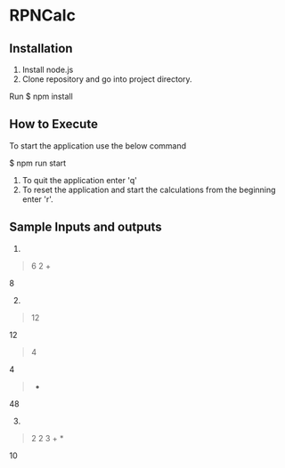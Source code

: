 # RPNCalc

## Installation
1) Install node.js
2) Clone repository and go into project directory. 

Run
$ npm install

## How to Execute
To start the application use the below command

$ npm run start

1) To quit the application enter 'q' 
2) To reset the application and start the calculations from the beginning enter 'r'.

## Sample Inputs and outputs
1) 
> 6 2 +

8

2)
> 12

12

> 4

4

> *

48

3)
> 2 2 3 + *

10


